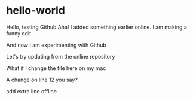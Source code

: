 # hello-world
Hello, testing Github
Aha! I added something earlier online.
I am making a funny edit

And now I am experimenting with Github

Let's try updating from the online repository

What if I change the file here on my mac

A change on line 12 you say?

add extra line offline